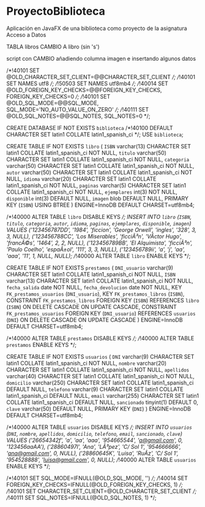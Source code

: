 # ProyectoBiblioteca
Aplicación en JavaFX de una biblioteca como proyecto de la asignatura Acceso a Datos

TABLA libros CAMBIO A libro (sin 's')

script con CAMBIO añadiendo columna imagen
 e insertando algunos datos

/*!40101 SET @OLD_CHARACTER_SET_CLIENT=@@CHARACTER_SET_CLIENT */;
/*!40101 SET NAMES utf8 */;
/*!50503 SET NAMES utf8mb4 */;
/*!40014 SET @OLD_FOREIGN_KEY_CHECKS=@@FOREIGN_KEY_CHECKS, FOREIGN_KEY_CHECKS=0 */;
/*!40101 SET @OLD_SQL_MODE=@@SQL_MODE, SQL_MODE='NO_AUTO_VALUE_ON_ZERO' */;
/*!40111 SET @OLD_SQL_NOTES=@@SQL_NOTES, SQL_NOTES=0 */;

CREATE DATABASE IF NOT EXISTS `biblioteca` /*!40100 DEFAULT CHARACTER SET latin1 COLLATE latin1_spanish_ci */;
USE `biblioteca`;

CREATE TABLE IF NOT EXISTS `libro` (
  `ISBN` varchar(13) CHARACTER SET latin1 COLLATE latin1_spanish_ci NOT NULL,
  `titulo` varchar(50) CHARACTER SET latin1 COLLATE latin1_spanish_ci NOT NULL,
  `categoria` varchar(50) CHARACTER SET latin1 COLLATE latin1_spanish_ci NOT NULL,
  `autor` varchar(50) CHARACTER SET latin1 COLLATE latin1_spanish_ci NOT NULL,
  `idioma` varchar(20) CHARACTER SET latin1 COLLATE latin1_spanish_ci NOT NULL,
  `paginas` varchar(5) CHARACTER SET latin1 COLLATE latin1_spanish_ci NOT NULL,
  `ejemplares` int(3) NOT NULL,
  `disponible` int(3) DEFAULT NULL,
  `imagen` blob DEFAULT NULL,
  PRIMARY KEY (`ISBN`) USING BTREE
) ENGINE=InnoDB DEFAULT CHARSET=utf8mb4;

/*!40000 ALTER TABLE `libro` DISABLE KEYS */;
INSERT INTO `libro` (`ISBN`, `titulo`, `categoria`, `autor`, `idioma`, `paginas`, `ejemplares`, `disponible`, `imagen`) VALUES
	('123456787DD', '1984', 'ficcion', 'George Orwell', 'ingles', '328', 3, 3, NULL),
	('123456788CC', 'Los Miserables', 'ficciÃ³n', 'VÃ­ctor Hugo', 'francÃ©s', '1464', 2, 2, NULL),
	('123456789BB', 'El Alquimista', 'ficciÃ³n', 'Paulo Coelho', 'espaÃ±ol', '111', 3, 3, NULL),
	('123456789ii', 'a', 'j', 'aa', 'aaa', '11', 1, NULL, NULL);
/*!40000 ALTER TABLE `libro` ENABLE KEYS */;

CREATE TABLE IF NOT EXISTS `prestamos` (
  `DNI_usuario` varchar(9) CHARACTER SET latin1 COLLATE latin1_spanish_ci NOT NULL,
  `ISBN` varchar(13) CHARACTER SET latin1 COLLATE latin1_spanish_ci NOT NULL,
  `fecha_salida` date NOT NULL,
  `fecha_devolucion` date NOT NULL,
  KEY `FK_prestamos_usuarios` (`DNI_usuario`),
  KEY `FK_prestamos_libros` (`ISBN`),
  CONSTRAINT `FK_prestamos_libros` FOREIGN KEY (`ISBN`) REFERENCES `libro` (`ISBN`) ON DELETE CASCADE ON UPDATE CASCADE,
  CONSTRAINT `FK_prestamos_usuarios` FOREIGN KEY (`DNI_usuario`) REFERENCES `usuarios` (`DNI`) ON DELETE CASCADE ON UPDATE CASCADE
) ENGINE=InnoDB DEFAULT CHARSET=utf8mb4;

/*!40000 ALTER TABLE `prestamos` DISABLE KEYS */;
/*!40000 ALTER TABLE `prestamos` ENABLE KEYS */;

CREATE TABLE IF NOT EXISTS `usuarios` (
  `DNI` varchar(9) CHARACTER SET latin1 COLLATE latin1_spanish_ci NOT NULL,
  `nombre` varchar(20) CHARACTER SET latin1 COLLATE latin1_spanish_ci NOT NULL,
  `apellidos` varchar(40) CHARACTER SET latin1 COLLATE latin1_spanish_ci NOT NULL,
  `domicilio` varchar(250) CHARACTER SET latin1 COLLATE latin1_spanish_ci DEFAULT NULL,
  `telefono` varchar(9) CHARACTER SET latin1 COLLATE latin1_spanish_ci DEFAULT NULL,
  `email` varchar(255) CHARACTER SET latin1 COLLATE latin1_spanish_ci DEFAULT NULL,
  `sancionado` tinyint(1) DEFAULT 0,
  `clave` varchar(50) DEFAULT NULL,
  PRIMARY KEY (`DNI`)
) ENGINE=InnoDB DEFAULT CHARSET=utf8mb4;

/*!40000 ALTER TABLE `usuarios` DISABLE KEYS */;
INSERT INTO `usuarios` (`DNI`, `nombre`, `apellidos`, `domicilio`, `telefono`, `email`, `sancionado`, `clave`) VALUES
	('26654342f', 'a', 'aa', 'aaa', '954665544', 'a@gmail.com', 0, '123456aaAA'),
	('28860497l', 'Ana', 'LÃ³pez', 'C/ Sol 1', '954666666', 'ana@gmail.com', 0, NULL),
	('28860645K', 'Luisa', 'RuÃ­z', 'C/ Sol 1', '954528888', 'luisa@gmail.com', 0, NULL);
/*!40000 ALTER TABLE `usuarios` ENABLE KEYS */;

/*!40101 SET SQL_MODE=IFNULL(@OLD_SQL_MODE, '') */;
/*!40014 SET FOREIGN_KEY_CHECKS=IFNULL(@OLD_FOREIGN_KEY_CHECKS, 1) */;
/*!40101 SET CHARACTER_SET_CLIENT=@OLD_CHARACTER_SET_CLIENT */;
/*!40111 SET SQL_NOTES=IFNULL(@OLD_SQL_NOTES, 1) */;

